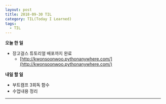 ```yaml
---
layout: post
title: 2018-09-30 TIL
category: TIL(Today I Learned)
tags:
  - TIL
---
```




**오늘 한 일**

- 장고걸스 튜토리얼 배포까지 완료
  - [http://kwonsoonwoo.pythonanywhere.com/](http://kwonsoonwoo.pythonanywhere.com/)



**내일 할 일**

- 부트캠프 3회독 함수
- 수업내용 정리



---


